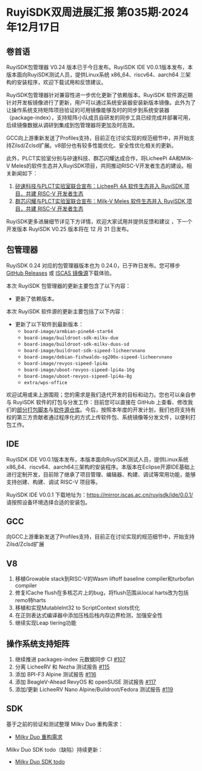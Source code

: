 # RuyiSDK双周进展汇报  第035期·2024年12月17日

## 卷首语
RuyiSDK包管理器 V0.24 版本已于今日发布。RuyiSDK IDE V0.0.1版本发布，本版本面向RuyiSDK测试人员，提供Linux系统 x86_64、riscv64、aarch64 三架构的安装程序，欢迎下载试用和反馈建议。

RuyiSDK包管理器针对兼容性进一步优化更新了依赖版本。RuyiSDK 软件源近期针对开发板镜像进行了更新，用户可以通过系统安装器安装新版本镜像。此外为了让操作系统支持矩阵项目验证的可用镜像能够及时的同步到系统安装器（package-index），支持矩阵小队成员自研发的同步工具已经完成并部署可用，后续镜像数据从调研到集成到包管理器将更加及时高效。

GCC向上游重新发送了Profiles支持，目前正在讨论实现的规范细节中，并开始支持Zilsd/Zclsd扩展。v8部分也有较多性能优化、安全性优化相关的更新。

此外，PLCT实验室分别与矽速科技、群芯闪耀达成合作，将LicheePi 4A和Milk-V Meles的软件生态并入RuyiSDK项目，共同推动RISC-V开发者生态的建设。相关新闻如下：
1. [矽速科技与PLCT实验室联合宣布：LicheePi 4A 软件生态并入 RuyiSDK 项目，共建 RISC-V 开发者生态](https://mp.weixin.qq.com/s/gp5dxM_OqZLE6hGa1djc3A)
2. [群芯闪耀与PLCT实验室联合宣布：Milk-V Meles 软件生态并入 RuyiSDK 项目，共建 RISC-V 开发者生态](https://mp.weixin.qq.com/s/mun-iFtxs8Mozh6Jn5KD7Q)


RuyiSDK更多进展细节详见下方详情，欢迎大家试用并提供反馈和建议 ，下一个开发版本 RuyiSDK V0.25 版本将在 12 月 31 日发布。

## 包管理器

RuyiSDK 0.24 对应的包管理器版本也为 0.24.0，已于昨日发布。您可移步
[GitHub Releases][ruyi-0.24.0-gh] 或 [ISCAS 镜像源][ruyi-0.24.0-iscas]下载体验。

[ruyi-0.24.0-gh]: https://github.com/ruyisdk/ruyi/releases/tag/0.24.0
[ruyi-0.24.0-iscas]: https://mirror.iscas.ac.cn/ruyisdk/ruyi/releases/0.24.0/

本次 RuyiSDK 包管理器的更新主要包含了以下内容：

* 更新了依赖版本。

本次 RuyiSDK 软件源的更新主要包括了以下内容：

* 更新了以下软件到最新版本：
    * `board-image/armbian-pine64-star64`
    * `board-image/buildroot-sdk-milkv-duo`
    * `board-image/buildroot-sdk-milkv-duos-sd`
    * `board-image/buildroot-sdk-sipeed-licheervnano`
    * `board-image/debian-fishwaldo-sg200x-sipeed-licheervnano`
    * `board-image/revyos-sipeed-lpi4a`
    * `board-image/uboot-revyos-sipeed-lpi4a-16g`
    * `board-image/uboot-revyos-sipeed-lpi4a-8g`
    * `extra/wps-office`

欢迎试用或来上游围观；您的需求是我们迭代开发的目标和动力。您也可以亲自参与
RuyiSDK 软件的打包与分发工作：目前您可以直接在 GitHub 上查看、修改我们的[部分打包脚本](https://github.com/ruyisdk/ruyici)与[软件源仓库](https://github.com/ruyisdk/packages-index)。今后，按照本年度的开发计划，我们也将支持有权的第三方贡献者通过程序化的方式上传软件包、系统镜像等分发文件，以便利打包工作。

## IDE
RuyiSDK IDE V0.0.1版本发布，本版本面向RuyiSDK测试人员，提供Linux系统 x86_64、riscv64、aarch64三架构的安装程序。本版本在Eclipse开源IDE基础上进行定制开发，目前除了继承了项目管理、编辑器、构建、调试等常用功能，能够支持创建、构建、调试 RISC-V 项目等。

RuyiSDK IDE V0.0.1 下载地址为：https://mirror.iscas.ac.cn/ruyisdk/ide/0.0.1/  请按照设备环境选择合适的安装包。

## GCC
向GCC上游重新发送了Profiles支持，目前正在讨论实现的规范细节中，开始支持Zilsd/Zclsd扩展

## V8
1. 移植Growable stack到RISC-V的Wasm liftoff baseline compiler和turbofan compiler
2. 修复ICache flush在多核芯片上的bug，将flush范围从local harts改为包括remo特harts
3. 移植和实现MutableInt32 to ScriptContext slots优化
4. 在正则表达式编译器中添加压栈后栈内存边界检测，加强安全性
5. 继续实现Leap tiering功能

## 操作系统支持矩阵
1. 继续推进 packages-index 元数据同步 CI [#107](https://github.com/ruyisdk/support-matrix/pull/107)
2. 分离 LicheeRV 和 Nezha 测试报告 [#115](https://github.com/ruyisdk/support-matrix/pull/115)
3. 添加 BPI-F3 Alpine 测试报告 [#116](https://github.com/ruyisdk/support-matrix/pull/116)
4. 添加 BeagleV-Ahead RevyOS 和 openSUSE 测试报告 [#117](https://github.com/ruyisdk/support-matrix/pull/117)
5. 添加/更新 LicheeRV Nano Alpine/Buildroot/Fedora 测试报告 [#119](https://github.com/ruyisdk/support-matrix/pull/119)

## SDK

基于之前的验证和测试整理 Milkv Duo 重构需求：

- [Milkv Duo 重构需求](https://gitee.com/yunxiangluo/milkv-duo/blob/master/%E9%87%8D%E6%9E%84%E9%9C%80%E6%B1%82.md)

Milkv Duo SDK todo（缺陷）持续更新：

- [Milkv Duo SDK todo](https://gitee.com/yunxiangluo/milkv-duo/blob/master/todo.md)
